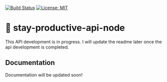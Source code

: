[![Build Status](https://travis-ci.com/ajeetchaulagain/stay-productive-api-node.svg?branch=master)](https://travis-ci.com/ajeetchaulagain/stay-productive-api-node)
[![License: MIT](https://img.shields.io/badge/License-MIT-yellow.svg)](https://opensource.org/licenses/MIT)

# :gem: stay-productive-api-node

This API development is in progress. I will update the readme later once the api development is completed.

## Documentation

Documentation will be updated soon!
